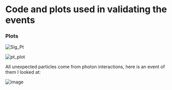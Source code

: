 # Code and plots used in validating the events

### Plots

![Sig_Pt](https://github.com/A-A-Abdelhamid/LLP_Sleptons_RPV_SUSY/assets/130788379/a180f10f-e07e-4035-87f3-734016352f97)

![pt_plot](https://github.com/A-A-Abdelhamid/LLP_Sleptons_RPV_SUSY/assets/130788379/edff8149-7d16-443d-a85b-a9616ed5d6b4)

All unexpected particles come from photon interactions, here is an event of them I looked at:

![image](https://github.com/A-A-Abdelhamid/LLP_Sleptons_RPV_SUSY/assets/130788379/1c7e42fa-ddce-4cac-a6d8-78346b7997d4)




